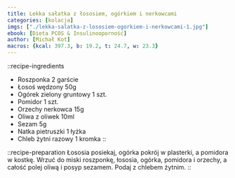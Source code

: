```yaml
---
title: Lekka sałatka z łososiem, ogórkiem i nerkowcami
categories: [kolacja]
imgs: ["./lekka-salatka-z-lososiem-ogorkiem-i-nerkowcami-1.jpg"]
ebook: [Dieta PCOS & Insulinooporność]
author: [Michał Kot]
macros: {kcal: 397.3, b: 19.2, t: 24.7, w: 23.3}
---
```

::recipe-ingredients
- Roszponka 2 garście
- Łosoś wędzony 50g
- Ogórek zielony gruntowy 1 szt.
- Pomidor 1 szt.
- Orzechy nerkowca 15g
- Oliwa z oliwek 10ml
- Sezam 5g
- Natka pietruszki 1 łyżka
- Chleb żytni razowy 1 kromka
::

::recipe-preparation
Łososia posiekaj, ogórka pokrój w plasterki, a pomidora w kostkę. Wrzuć do miski roszponkę, łososia, ogórka, pomidora i orzechy, a całość polej oliwą i posyp sezamem. Podaj z chlebem żytnim.
::